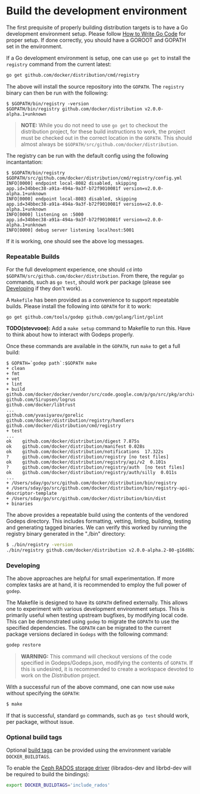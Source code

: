 # Build the development environment

The first prequisite of properly building distribution targets is to have a Go
development environment setup. Please follow [How to Write Go Code](https://golang.org/doc/code.html)
for proper setup. If done correctly, you should have a GOROOT and GOPATH set in the
environment.

If a Go development environment is setup, one can use `go get` to install the
`registry` command from the current latest:

```sh
go get github.com/docker/distribution/cmd/registry
```

The above will install the source repository into the `GOPATH`. The `registry`
binary can then be run with the following:

```
$ $GOPATH/bin/registry -version
$GOPATH/bin/registry github.com/docker/distribution v2.0.0-alpha.1+unknown
```

> __NOTE:__ While you do not need to use `go get` to checkout the distribution
> project, for these build instructions to work, the project must be checked
> out in the correct location in the `GOPATH`. This should almost always be
> `$GOPATH/src/github.com/docker/distribution`.

The registry can be run with the default config using the following
incantantation:

```
$ $GOPATH/bin/registry $GOPATH/src/github.com/docker/distribution/cmd/registry/config.yml
INFO[0000] endpoint local-8082 disabled, skipping        app.id=34bbec38-a91a-494a-9a3f-b72f9010081f version=v2.0.0-alpha.1+unknown
INFO[0000] endpoint local-8083 disabled, skipping        app.id=34bbec38-a91a-494a-9a3f-b72f9010081f version=v2.0.0-alpha.1+unknown
INFO[0000] listening on :5000                            app.id=34bbec38-a91a-494a-9a3f-b72f9010081f version=v2.0.0-alpha.1+unknown
INFO[0000] debug server listening localhost:5001
```

If it is working, one should see the above log messages.

### Repeatable Builds

For the full development experience, one should `cd` into
`$GOPATH/src/github.com/docker/distribution`. From there, the regular `go`
commands, such as `go test`, should work per package (please see
[Developing](#developing) if they don't work).

A `Makefile` has been provided as a convenience to support repeatable builds.
Please install the following into `GOPATH` for it to work:

```
go get github.com/tools/godep github.com/golang/lint/golint
```

**TODO(stevvooe):** Add a `make setup` command to Makefile to run this. Have to think about how to interact with Godeps properly.

Once these commands are available in the `GOPATH`, run `make` to get a full
build:

```
$ GOPATH=`godep path`:$GOPATH make
+ clean
+ fmt
+ vet
+ lint
+ build
github.com/docker/docker/vendor/src/code.google.com/p/go/src/pkg/archive/tar
github.com/Sirupsen/logrus
github.com/docker/libtrust
...
github.com/yvasiyarov/gorelic
github.com/docker/distribution/registry/handlers
github.com/docker/distribution/cmd/registry
+ test
...
ok    github.com/docker/distribution/digest 7.875s
ok    github.com/docker/distribution/manifest 0.028s
ok    github.com/docker/distribution/notifications  17.322s
?     github.com/docker/distribution/registry [no test files]
ok    github.com/docker/distribution/registry/api/v2  0.101s
?     github.com/docker/distribution/registry/auth  [no test files]
ok    github.com/docker/distribution/registry/auth/silly  0.011s
...
+ /Users/sday/go/src/github.com/docker/distribution/bin/registry
+ /Users/sday/go/src/github.com/docker/distribution/bin/registry-api-descriptor-template
+ /Users/sday/go/src/github.com/docker/distribution/bin/dist
+ binaries
```

The above provides a repeatable build using the contents of the vendored
Godeps directory. This includes formatting, vetting, linting, building,
testing and generating tagged binaries. We can verify this worked by running
the registry binary generated in the "./bin" directory:

```sh
$ ./bin/registry -version
./bin/registry github.com/docker/distribution v2.0.0-alpha.2-80-g16d8b2c.m
```

### Developing

The above approaches are helpful for small experimentation. If more complex
tasks are at hand, it is recommended to employ the full power of `godep`.

The Makefile is designed to have its `GOPATH` defined externally. This allows
one to experiment with various development environment setups. This is
primarily useful when testing upstream bugfixes, by modifying local code. This
can be demonstrated using `godep` to migrate the `GOPATH` to use the specified
dependencies. The `GOPATH` can be migrated to the current package versions
declared in `Godeps` with the following command:

```sh
godep restore
```

> **WARNING:** This command will checkout versions of the code specified in
> Godeps/Godeps.json, modifying the contents of `GOPATH`. If this is
> undesired, it is recommended to create a workspace devoted to work on the
> _Distribution_ project.

With a successful run of the above command, one can now use `make` without
specifying the `GOPATH`:

```sh
$ make
```

If that is successful, standard `go` commands, such as `go test` should work,
per package, without issue.

### Optional build tags

Optional [build tags](http://golang.org/pkg/go/build/) can be provided using
the environment variable `DOCKER_BUILDTAGS`.

To enable the [Ceph RADOS storage driver](storage-drivers/rados.md)
(librados-dev and librbd-dev will be required to build the bindings):

```sh
export DOCKER_BUILDTAGS='include_rados'
```
